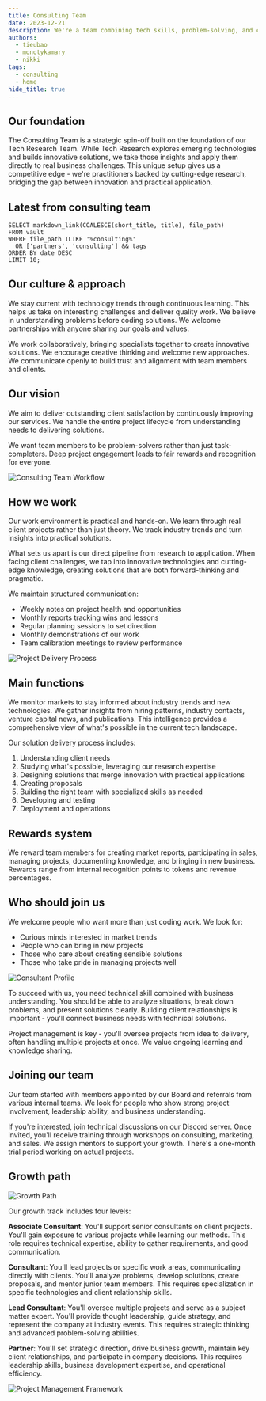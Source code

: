 ```yaml
---
title: Consulting Team
date: 2023-12-21
description: We're a team combining tech skills, problem-solving, and clear communication. We help businesses overcome challenges by finding root causes, creating practical solutions, and working closely with clients to implement them effectively.
authors:
  - tieubao
  - monotykamary
  - nikki
tags:
  - consulting
  - home
hide_title: true
---
```


## Our foundation

The Consulting Team is a strategic spin-off built on the foundation of our Tech Research Team. While Tech Research explores emerging technologies and builds innovative solutions, we take those insights and apply them directly to real business challenges. This unique setup gives us a competitive edge - we're practitioners backed by cutting-edge research, bridging the gap between innovation and practical application.

## Latest from consulting team

```dsql-list
SELECT markdown_link(COALESCE(short_title, title), file_path)
FROM vault
WHERE file_path ILIKE '%consulting%'
  OR ['partners', 'consulting'] && tags
ORDER BY date DESC
LIMIT 10;
```

## Our culture & approach

We stay current with technology trends through continuous learning. This helps us take on interesting challenges and deliver quality work. We believe in understanding problems before coding solutions. We welcome partnerships with anyone sharing our goals and values.

We work collaboratively, bringing specialists together to create innovative solutions. We encourage creative thinking and welcome new approaches. We communicate openly to build trust and alignment with team members and clients.

## Our vision

We aim to deliver outstanding client satisfaction by continuously improving our services. We handle the entire project lifecycle from understanding needs to delivering solutions.

We want team members to be problem-solvers rather than just task-completers. Deep project engagement leads to fair rewards and recognition for everyone.

![Consulting Team Workflow](assets/consulting-team-workflow.webp)

## How we work

Our work environment is practical and hands-on. We learn through real client projects rather than just theory. We track industry trends and turn insights into practical solutions.

What sets us apart is our direct pipeline from research to application. When facing client challenges, we tap into innovative technologies and cutting-edge knowledge, creating solutions that are both forward-thinking and pragmatic.

We maintain structured communication:

- Weekly notes on project health and opportunities
- Monthly reports tracking wins and lessons
- Regular planning sessions to set direction
- Monthly demonstrations of our work
- Team calibration meetings to review performance

![Project Delivery Process](assets/project-delivery-process.webp)

## Main functions

We monitor markets to stay informed about industry trends and new technologies. We gather insights from hiring patterns, industry contacts, venture capital news, and publications. This intelligence provides a comprehensive view of what's possible in the current tech landscape.

Our solution delivery process includes:

1. Understanding client needs
2. Studying what's possible, leveraging our research expertise
3. Designing solutions that merge innovation with practical applications
4. Creating proposals
5. Building the right team with specialized skills as needed
6. Developing and testing
7. Deployment and operations

## Rewards system

We reward team members for creating market reports, participating in sales, managing projects, documenting knowledge, and bringing in new business. Rewards range from internal recognition points to tokens and revenue percentages.

## Who should join us

We welcome people who want more than just coding work. We look for:

- Curious minds interested in market trends
- People who can bring in new projects
- Those who care about creating sensible solutions
- Those who take pride in managing projects well

![Consultant Profile](assets/consultant-profile.webp)

To succeed with us, you need technical skill combined with business understanding. You should be able to analyze situations, break down problems, and present solutions clearly. Building client relationships is important - you'll connect business needs with technical solutions.

Project management is key - you'll oversee projects from idea to delivery, often handling multiple projects at once. We value ongoing learning and knowledge sharing.

## Joining our team

Our team started with members appointed by our Board and referrals from various internal teams. We look for people who show strong project involvement, leadership ability, and business understanding.

If you're interested, join technical discussions on our Discord server. Once invited, you'll receive training through workshops on consulting, marketing, and sales. We assign mentors to support your growth. There's a one-month trial period working on actual projects.

## Growth path

![Growth Path](assets/growth-path.webp)

Our growth track includes four levels:

**Associate Consultant**: You'll support senior consultants on client projects. You'll gain exposure to various projects while learning our methods. This role requires technical expertise, ability to gather requirements, and good communication.

**Consultant**: You'll lead projects or specific work areas, communicating directly with clients. You'll analyze problems, develop solutions, create proposals, and mentor junior team members. This requires specialization in specific technologies and client relationship skills.

**Lead Consultant**: You'll oversee multiple projects and serve as a subject matter expert. You'll provide thought leadership, guide strategy, and represent the company at industry events. This requires strategic thinking and advanced problem-solving abilities.

**Partner**: You'll set strategic direction, drive business growth, maintain key client relationships, and participate in company decisions. This requires leadership skills, business development expertise, and operational efficiency.

![Project Management Framework](assets/project-management-framework.webp)
